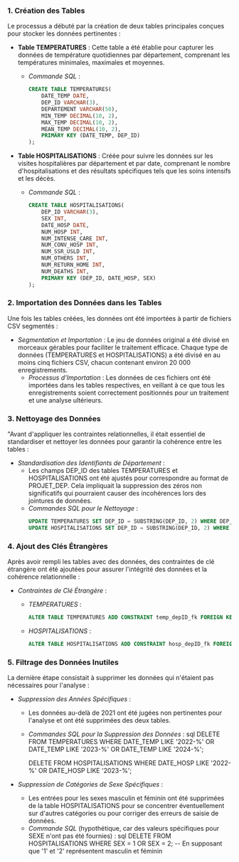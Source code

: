 
 ### 1. Création des Tables

Le processus a débuté par la création de deux tables principales conçues pour stocker les données pertinentes :

- **Table TEMPERATURES** : Cette table a été établie pour capturer les données de température quotidiennes par département, comprenant les températures minimales, maximales et moyennes.
  - *Commande SQL* :
    ```sql
    CREATE TABLE TEMPERATURES(
        DATE_TEMP DATE,
        DEP_ID VARCHAR(3),
        DEPARTEMENT VARCHAR(50),
        MIN_TEMP DECIMAL(10, 2),
        MAX_TEMP DECIMAL(10, 2),
        MEAN_TEMP DECIMAL(10, 2),
        PRIMARY KEY (DATE_TEMP, DEP_ID)
    );
    ```

- **Table HOSPITALISATIONS** : Créée pour suivre les données sur les visites hospitalières par département et par date, comprenant le nombre d'hospitalisations et des résultats spécifiques tels que les soins intensifs et les décès.
  - *Commande SQL* :
    ```sql
    CREATE TABLE HOSPITALISATIONS(
        DEP_ID VARCHAR(3),
        SEX INT,
        DATE_HOSP DATE,
        NUM_HOSP INT,
        NUM_INTENSE_CARE INT,
        NUM_CONV_HOSP INT,
        NUM_SSR_USLD INT,
        NUM_OTHERS INT,
        NUM_RETURN_HOME INT,
        NUM_DEATHS INT,
        PRIMARY KEY (DEP_ID, DATE_HOSP, SEX)
    );
    ```

### 2. Importation des Données dans les Tables

Une fois les tables créées, les données ont été importées à partir de fichiers CSV segmentés :

- *Segmentation et Importation* : Le jeu de données original a été divisé en morceaux gérables pour faciliter le traitement efficace. Chaque type de données (TEMPERATURES et HOSPITALISATIONS) a été divisé en au moins cinq fichiers CSV, chacun contenant environ 20 000 enregistrements.
  - *Processus d'Importation* : Les données de ces fichiers ont été importées dans les tables respectives, en veillant à ce que tous les enregistrements soient correctement positionnés pour un traitement et une analyse ultérieurs.

 ### 3. Nettoyage des Données

"Avant d'appliquer les contraintes relationnelles, il était essentiel de standardiser et nettoyer les données pour garantir la cohérence entre les tables :

- *Standardisation des Identifiants de Département* :
  - Les champs DEP_ID des tables TEMPERATURES et HOSPITALISATIONS ont été ajustés pour correspondre au format de PROJET_DEP. Cela impliquait la suppression des zéros non significatifs qui pourraient causer des incohérences lors des jointures de données.
  - *Commandes SQL pour le Nettoyage* :
    ```sql
    UPDATE TEMPERATURES SET DEP_ID = SUBSTRING(DEP_ID, 2) WHERE DEP_ID LIKE '0%';
    UPDATE HOSPITALISATIONS SET DEP_ID = SUBSTRING(DEP_ID, 2) WHERE DEP_ID LIKE '0%';
    ```
### 4. Ajout des Clés Étrangères

Après avoir rempli les tables avec des données, des contraintes de clé étrangère ont été ajoutées pour assurer l'intégrité des données et la cohérence relationnelle :

- *Contraintes de Clé Étrangère* :
  - *TEMPERATURES* :
    ```sql
    ALTER TABLE TEMPERATURES ADD CONSTRAINT temp_depID_fk FOREIGN KEY (DEP_ID) REFERENCES PROJET_DEP(codeD);
    ```
  
  - *HOSPITALISATIONS* :
    ```sql
    ALTER TABLE HOSPITALISATIONS ADD CONSTRAINT hosp_depID_fk FOREIGN KEY (DEP_ID) REFERENCES PROJET_DEP(codeD);
  
    ```
### 5. Filtrage des Données Inutiles

La dernière étape consistait à supprimer les données qui n'étaient pas nécessaires pour l'analyse :

- *Suppression des Années Spécifiques* :
  - Les données au-delà de 2021 ont été jugées non pertinentes pour l'analyse et ont été supprimées des deux tables.
  - *Commandes SQL pour la Suppression des Données* :
    sql
    DELETE FROM TEMPERATURES WHERE DATE_TEMP LIKE '2022-%' OR DATE_TEMP LIKE '2023-%' OR DATE_TEMP LIKE '2024-%';

    DELETE FROM HOSPITALISATIONS WHERE DATE_HOSP LIKE '2022-%' OR DATE_HOSP LIKE '2023-%';
    

- *Suppression de Catégories de Sexe Spécifiques* :
  - Les entrées pour les sexes masculin et féminin ont été supprimées de la table HOSPITALISATIONS pour se concentrer éventuellement sur d'autres catégories ou pour corriger des erreurs de saisie de données.
  - *Commande SQL* (hypothétique, car des valeurs spécifiques pour SEXE n'ont pas été fournies) :
    sql
    DELETE FROM HOSPITALISATIONS WHERE SEX = 1 OR SEX = 2;  -- En supposant que '1' et '2' représentent masculin et féminin
